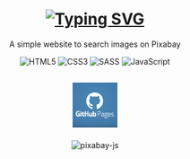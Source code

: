 <div align="center">

# [![Typing SVG](https://readme-typing-svg.demolab.com?font=Fira+Code&pause=1000&color=FFFFFF&center=true&width=435&lines=Pixabay+image+search)](https://git.io/typing-svg)

A simple website to search images on Pixabay

![HTML5](https://img.shields.io/badge/HTML5-E34F26?style=for-the-badge&logo=html5&logoColor=white)
![CSS3](https://img.shields.io/badge/CSS3-1572B6?style=for-the-badge&logo=css3&logoColor=white)
![SASS](https://img.shields.io/badge/Sass-CC6699?style=for-the-badge&logo=sass&logoColor=white)
![JavaScript](https://img.shields.io/badge/JavaScript-F7DF1E?style=for-the-badge&logo=javascript&logoColor=black)
</br>

<!-- ![Pretier](https://img.shields.io/badge/prettier-1A2C34?style=for-the-badge&logo=prettier&logoColor=F7BA3E)
</br>

![VSC](https://img.shields.io/badge/Made%20for-VSCode-1f425f.svg) -->

## [<img src="https://raw.githubusercontent.com/github/explore/80688e429a7d4ef2fca1e82350fe8e3517d3494d/collections/github-pages-examples/github-pages-examples.png" width="80px" alt="home page" border="0">](https://pawelpalasinski.github.io/goit-js-hw-11/)

<img src="https://ihormasechko.imgbb.com/" alt="pixabay-js" border="0">

</div>
